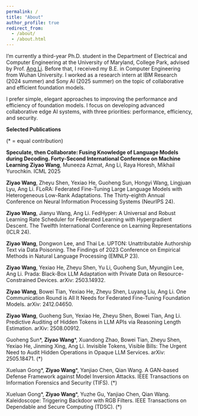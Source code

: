 ```yaml
---
permalink: /
title: "About"
author_profile: true
redirect_from: 
  - /about/
  - /about.html
---
```


I’m currently a third-year Ph.D. student in the Department of Electrical and Computer Engineering at the University of Maryland, College Park, advised by Prof. [Ang Li](https://www.ang-li.com/). Before that, I received my B.E. in Computer Engineering from Wuhan University. I worked as a research intern at IBM Research (2024 summer) and Sony AI (2025 summer) on the topic of collaborative and efficient foundation models.

I prefer simple, elegant approaches to improving the performance and efficiency of foundation models. I focus on developing advanced collaborative edge AI systems, with three priorities: performance, efficiency, and security.

**Selected Publications**

(* = equal contribution) 

**Speculate, then Collaborate: Fusing Knowledge of Language Models during Decoding. Forty-Second International Conference on Machine Learning**
**Ziyao Wang**, Muneeza Azmat, Ang Li, Raya Horesh, Mikhail Yurochkin.
ICML 2025

**Ziyao Wang**, Zheyu Shen, Yexiao He, Guoheng Sun, Hongyi Wang, Lingjuan Lyu, Ang Li. FLoRA: Federated Fine-Tuning Large Language Models with Heterogeneous Low-Rank Adaptations. The Thirty-eighth Annual Conference on Neural Information Processing Systems (NeurIPS 24).

**Ziyao Wang**, Jianyu Wang, Ang Li. FedHyper: A Universal and Robust Learning Rate Scheduler for Federated Learning with Hypergradient Descent. The Twelfth International Conference on Learning Representations (ICLR 24).

**Ziyao Wang**, Dongwon Lee, and Thai Le. UPTON: Unattributable Authorship Text via Data Poisoning. The Findings of 2023 Conference on Empirical Methods in Natural Language Processing (EMNLP 23).

**Ziyao Wang**, Yexiao He, Zheyu Shen, Yu Li, Guoheng Sun, Myungjin Lee, Ang Li. Prada: Black-Box LLM Adaptation with Private Data on Resource-Constrained Devices. arXiv: 2503.14932.

**Ziyao Wang**, Bowei Tian, Yexiao He, Zheyu Shen, Luyang Liu, Ang Li. One Communication Round is All It Needs for Federated Fine-Tuning Foundation Models. arXiv: 2412.04650.

**Ziyao Wang**, Guoheng Sun, Yexiao He, Zheyu Shen, Bowei Tian, Ang Li. Predictive Auditing of Hidden Tokens in LLM APIs via Reasoning Length Estimation. arXiv: 2508.00912.

Guoheng Sun*, **Ziyao Wang***, Xuandong Zhao, Bowei Tian, Zheyu Shen, Yexiao He, Jinming Xing, Ang Li. Invisible Tokens, Visible Bills: The Urgent Need to Audit Hidden Operations in Opaque LLM Services. arXiv: 2505.18471. (*)

Xueluan Gong*, **Ziyao Wang***, Yanjiao Chen, Qian Wang. A GAN-based Defense Framework against Model Inversion Attacks. IEEE Transactions on Information Forensics and Security (TIFS). (*)

Xueluan Gong*, **Ziyao Wang***, Yuzhe Gu, Yanjiao Chen, Qian Wang. Kaleidoscope: Triggering Backdoor with RGB Filters. IEEE Transactions on Dependable and Secure Computing (TDSC). (*)
